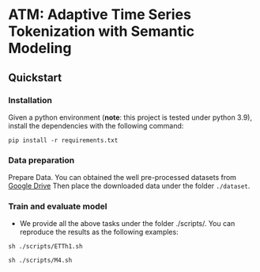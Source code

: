 # ATM: Adaptive Time Series Tokenization with Semantic Modeling

## Quickstart

### Installation

Given a python environment (**note**: this project is tested under python 3.9), install the dependencies with the following command:

```
pip install -r requirements.txt
```

### Data preparation

Prepare Data. You can obtained the well pre-processed datasets from [Google Drive](https://drive.google.com/file/d/1xVBak3r6g-8oPo7_uPFwLY_QggyEn8C7/view?usp=sharing) Then place the downloaded data under the folder `./dataset`. 

### Train and evaluate model

- We provide all the above tasks under the folder ./scripts/. You can reproduce the results as the following examples:

```shell
sh ./scripts/ETTh1.sh

sh ./scripts/M4.sh
```

